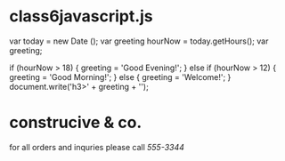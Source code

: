 # class6javascript.js

var today = new Date ();
var greeting hourNow = today.getHours();
var greeting;

if (hourNow > 18) {
    greeting = 'Good Evening!';
} else if (hourNow > 12) {
    greeting = 'Good Morning!';
} else {
    greeting = 'Welcome!';
}
document.write('h3>' + greeting + '</h3>');

<!DOCTYPE html>
<html>
    <head>
        <title>constructive &amp; co.</title>
        <link rel="stylesheet" href=css/c01.css" />
    </head>
    <body>
    <h1>construcive &amp; co. </h1>
    <script src=js/add-content.js"></script>
    <p>for all orders and inquries please call
        <em>555-3344</em></p>
    </body>
</html>

